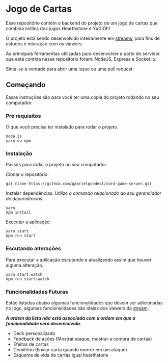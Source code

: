# Jogo de Cartas

Esse repositório contém o backend do projeto de um jogo de cartas que combina estilos dos jogos Hearthstone e YuGiOh!

O projeto está sendo desenvolvido inteiramente em [streams](twitch.tv/gedes), para fins de estudos e interação com os viewers. 

As principais ferramentas utilizadas para desenvolver a parte do servidor que está contida nesse repositório foram: NodeJS, Express e Socket.io.

Sinta-se à vontade para abrir uma issue ou uma pull request.


## Começando

Essas instruções são para você ter uma cópia do projeto rodando no seu computador.

### Pré requisitos

O que você precisa ter instalado para rodar o projeto.

```
node.js
yarn ou npm
```

### Instalação

Passos para rodar o projeto no seu computador.

Clonar o repositório.

```
git clone https://github.com/gabrielguedest/card-game-server.git
```

Instalar dependências. _Utilize o comando relacionado ao seu gerenciador de dependências._

```
yarn
npm install
```

Executar a aplicação.

```
yarn start
npm run start
```

### Escutando alterações

Para executar a aplicação escutando e atualizando assim que houver alguma alteração.

```
yarn start:watch
npm run start:watch
```


### Funcionalidades Futuras

Estão listadas abaixo algumas funcionalidades que devem ser adicionadas no jogo, algumas funcionalidades são idéias dos viewers da [stream](twitch.tv/gedes).

___A ordem da lista não está associada com a ordem em que a funcionalidade será desenvolvida.___

* Deck personalizado
* Feedback de ações (Mostrar ataque, mostrar a compra de cartas)
* Efeitos de cartas
* Cemitério (Enviar carta quando morrer em um ataque)
* Esquema de vida de cartas igual hearthstone
